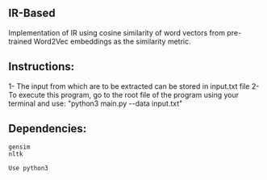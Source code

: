 ## IR-Based
Implementation of IR using cosine similarity of word vectors from pre-trained Word2Vec embeddings as the similarity metric.

## Instructions:
1- The input from which are to be extracted can be stored in input.txt file
2- To execute this program, go to the root file of the program using your terminal and use:
		"python3 main.py --data input.txt"


## Dependencies:
```
gensim
nltk

Use python3
```


